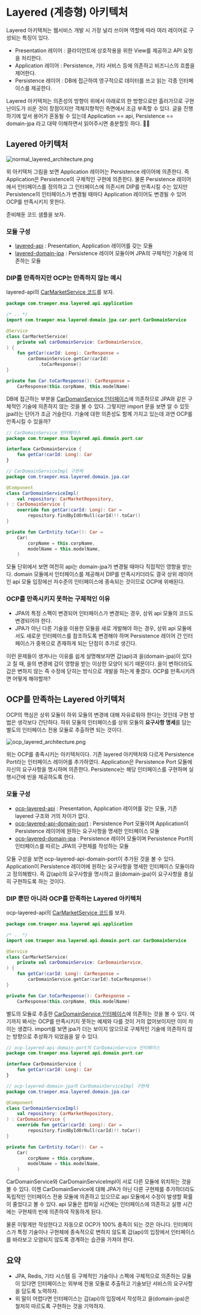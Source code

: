 # Layered (계층형) 아키텍처

Layered 아키텍처는 웹서비스 개발 시 가장 널리 쓰이며 역할에 따라 여러 레이어로 구성되는 특징이 있다.
* Presentation 레이어 : 클라이언트에 상호작용을 위한 View를 제공하고 API 요청을 처리한다.
* Application 레이어 : Persistence, 기타 서비스 등에 의존하고 비즈니스의 흐름을 제어한다.
* Persistence 레이어 : DB에 접근하여 영구적으로 데이터를 쓰고 읽는 각종 인터페이스를 제공한다.

Layered 아키텍처는 의존성의 방향이 위에서 아래로의 한 방향으로만 흘러가므로 구현 난이도가 쉬운 것이 장점이지만 객체지향적인 측면에서 조금 부족할 수 있다. 
글을 진행하기에 앞서 용어가 혼동될 수 있는데 Application == api, Persistence == domain-jpa 라고 대략 이해하면서 읽어주시면 충분할듯 하다.  🙇‍🙇‍️

## Layered 아키텍처
![normal_layered_architecture.png](./resources/normal_layered_architecture.png)

위 아키텍처 그림을 보면 Application 레이어는 Persistence 레이어에 의존한다. 즉 Application은 Persistence의 구체적인 구현에 의존한다. 물론 Persistence 레이어에서 인터페이스를 정의하고 그 인터페이스에 의존시켜 DIP를 만족시킬 수는 있지만 Persistence의 인터페이스가 변경될 때마다 Application 레이어도 변경될 수 있어 OCP를 만족시키지 못한다.

준비해둔 코드 샘플을 보자.

### 모듈 구성
* [layered-api](layered-api%2Fsrc%2Fmain%2Fkotlin%2Fcom%2Ftraeper%2Fmsa%2Flayered%2Fapi) : Presentation, Application 레이어를 갖는 모듈
* [layered-domain-jpa](layered-domain-jpa%2Fsrc%2Fmain%2Fkotlin%2Fcom%2Ftraeper%2Fmsa%2Flayered%2Fdomain%2Fjpa) : Persistence 레이어 모듈이며 JPA의 구체적인 기술에 의존하는 모듈 

### DIP를 만족하지만 OCP는 만족하지 않는 예시

layered-api의 [CarMarketService 코드](layered-api%2Fsrc%2Fmain%2Fkotlin%2Fcom%2Ftraeper%2Fmsa%2Flayered%2Fapi%2Fapplication%2FCarMarketService.kt)를 보자.
```kotlin
package com.traeper.msa.layered.api.application

/* .. */
import com.traeper.msa.layered.domain.jpa.car.port.CarDomainService

@Service
class CarMarketService(
    private val carDomainService: CarDomainService,
) {
    fun getCar(carId: Long): CarResponse =
        carDomainService.getCar(carId)
            .toCarResponse()
}

private fun Car.toCarResponse(): CarResponse =
    CarResponse(this.corpName, this.modelName)
```

DB에 접근하는 부분을 [CarDomainService 인터페이스](layered-domain-jpa%2Fsrc%2Fmain%2Fkotlin%2Fcom%2Ftraeper%2Fmsa%2Flayered%2Fdomain%2Fjpa%2Fcar%2Fport%2FCarDomainService.kt)에 의존하므로 JPA와 같은 구체적인 기술에 의존하지 않는 것을 볼 수 있다. 그렇지만 import 문을 보면 알 수 있듯 jpa라는 단어가 조금 거슬린다. 기술에 대한 의존성도 함께 가지고 있는데 과연 OCP를 만족시킬 수 있을까? 

```kotlin
// CarDomainService 인터페이스
package com.traeper.msa.layered.api.domain.port.car

interface CarDomainService {
    fun getCar(carId: Long): Car
}

// CarDomainServiceImpl 구현체
package com.traeper.msa.layered.domain.jpa.car

@Component
class CarDomainServiceImpl(
    val repository: CarMarketRepository,
) : CarDomainService {
    override fun getCar(carId: Long): Car =
        repository.findByIdOrNull(carId)!!.toCar()
}

private fun CarEntity.toCar(): Car =
    Car(
        corpName = this.corpName,
        modelName = this.modelName,
    )
```

모듈 단위에서 보면 여전히 api는 domain-jpa가 변경될 때마다 직접적인 영향을 받는다. domain 모듈에서 인터페이스를 제공해서 DIP를 만족시키더라도 결국 상위 레이어인 api 모듈 입장에선 저수준의 인터페이스에 종속되는 것이므로 OCP에 위배된다. 

### OCP를 만족시키지 못하는 구체적인 이유
* JPA의 특정 스펙이 변경되어 인터페이스가 변경되는 경우, 상위 api 모듈의 코드도 변경되어야 한다.
* JPA가 아닌 다른 기술을 이용한 모듈을 새로 개발해야 하는 경우, 상위 api 모듈에서도 새로운 인터페이스를 참조하도록 변경해야 하며 Persistence 레이어 간 인터페이스가 중복으로 존재하게 되는 단점이 추가로 생긴다. 

이런 문제들이 생겨나는 이유를 쉽게 설명해보자면 갑(api)과 을(domain-jpa)이 있다고 칠 때, 을의 변경에 갑이 영향을 받는 이상한 모양이 되기 때문이다. 을이 변하더라도 갑은 변하지 않는 즉 수정에 닫히는 방식으로 개발을 하는게 좋겠다. OCP를 만족시키려면 어떻게 해야할까? 
 
## OCP를 만족하는 Layered 아키텍처
OCP의 핵심은 상위 모듈이 하위 모듈의 변경에 대해 자유로워야 한다는 것인데 구현 방법은 생각보다 간단하다. 하위 모듈의 인터페이스를 상위 모듈의 **요구사항 명세**를 담는 별도의 인터페이스 전용 모듈로 추출하면 되는 것이다. 

![ocp_layered_architecture.png](./resources/ocp_layered_architecture.png)

위는 OCP를 충족시키는 아키텍처이다. 기존 layered 아키텍처와 다르게 Persistence Port라는 인터페이스 레이어를 추가하였다.
Application은 Persistence Port 모듈에 자신의 요구사항을 명시하며 의존한다. Persistence는 해당 인터페이스를 구현하며 실행시간에 빈을 제공하도록 한다.

### 모듈 구성
* [ocp-layered-api](ocp-layered-api%2Fsrc%2Fmain%2Fkotlin%2Fcom%2Ftraeper%2Fmsa%2Flayered%2Fapi) : Presentation, Application 레이어를 갖는 모듈, 기존 layered 구조와 거의 차이가 없다.
* [ocp-layered-api-domain-port](ocp-layered-api-domain-port%2Fsrc%2Fmain%2Fkotlin%2Fcom%2Ftraeper%2Fmsa%2Flayered%2Fapi%2Fdomain%2Fport) : Persistence Port 모듈이며 Application이 Persistence 레이어에 원하는 요구사항을 명세한 인터페이스 모듈
* [ocp-layered-domain-jpa](ocp-layered-domain-jpa%2Fsrc%2Fmain%2Fkotlin%2Fcom%2Ftraeper%2Fmsa%2Flayered%2Fdomain%2Fjpa) : Persistence 레이어 모듈이며 Persistence Port의 인터페이스를 따르는 JPA의 구현체를 작성하는 모듈

모듈 구성을 보면 ocp-layered-api-domain-port이 추가된 것을 볼 수 있다. Application이 Persistence 레이어에 원하는 요구사항을 명세한 인터페이스 모듈이라고 정의해봤다. 즉 갑(api)의 요구사항을 명시하고 을(domain-jpa)이 요구사항을 충실히 구현하도록 하는 것이다.  

### DIP 뿐만 아니라 OCP를 만족하는 Layered 아키텍처

ocp-layered-api의 [CarMarketService 코드](ocp-layered-api%2Fsrc%2Fmain%2Fkotlin%2Fcom%2Ftraeper%2Fmsa%2Flayered%2Fapi%2Fapplication%2FCarMarketService.kt)를 보자.
```kotlin
package com.traeper.msa.layered.api.application

/* .. */
import com.traeper.msa.layered.api.domain.port.car.CarDomainService

@Service
class CarMarketService(
    private val carDomainService: CarDomainService,
) {
    fun getCar(carId: Long): CarResponse =
        carDomainService.getCar(carId).toCarResponse()
}

private fun Car.toCarResponse(): CarResponse =
    CarResponse(this.corpName, this.modelName)
```

별도의 모듈로 추출한 [CarDomainService 인터페이스](layered-domain-jpa%2Fsrc%2Fmain%2Fkotlin%2Fcom%2Ftraeper%2Fmsa%2Flayered%2Fdomain%2Fjpa%2Fcar%2Fport%2FCarDomainService.kt)에 의존하는 것을 볼 수 있다. 여기까지 봐서는 OCP를 만족시키지 못하는 예제와 다를 것이 거의 없어보이지만 이미 차이는 생겼다. import를 보면 jpa가 더는 보이지 않으므로 구체적인 기술에 의존하지 않는 방향으로 추상화가 되었음을 알 수 있다.  

```kotlin
// ocp-layered-api-domain-port의 CarDomainService 인터페이스
package com.traeper.msa.layered.api.domain.port.car

interface CarDomainService {
    fun getCar(carId: Long): Car
}

// ocp-layered-domain-jpa의 CarDomainServiceImpl 구현체
package com.traeper.msa.layered.domain.jpa.car

@Component
class CarDomainServiceImpl(
    val repository: CarMarketRepository,
) : CarDomainService {
    override fun getCar(carId: Long): Car =
        repository.findByIdOrNull(carId)!!.toCar()
}

private fun CarEntity.toCar(): Car =
    Car(
        corpName = this.corpName,
        modelName = this.modelName,
    )
```

CarDomainService와 CarDomainServiceImpl이 서로 다른 모듈에 위치하는 것을 볼 수 있다. 이젠 CarDomainService에 대해 JPA가 아닌 다른 구현체를 추가하더라도 독립적인 인터페이스 전용 모듈에 의존하고 있으므로 api 모듈에서 수정이 발생할 확률이 줄었다고 볼 수 있다.
api 모듈은 컴파일 시간에는 인터페이스에 의존하고 실행 시간에는 구현체의 빈에 의존하여 작동하게 된다.

물론 이렇게만 작성한다고 자동으로 OCP가 100% 충족이 되는 것은 아니다. 인터페이스가 특정 기술이나 구현체에 종속적으로 변하지 않도록 갑(api)의 입장에서 인터페이스를 바라보고 오염되지 않도록 경계하는 습관을 가져야 한다.

## 요약
* JPA, Redis, 기타 시스템 등 구체적인 기술이나 스펙에 구체적으로 의존하는 모듈이 있다면 인터페이스는 외부에 전용 모듈로 추출하고 기술보단 서비스의 요구사항을 담도록 노력하자. 
* 위 말이 어렵다면 인터페이스는 갑(api)의 입장에서 작성하고 을(domain-jpa)은 철저히 따르도록 구현하는 것을 기억하자.